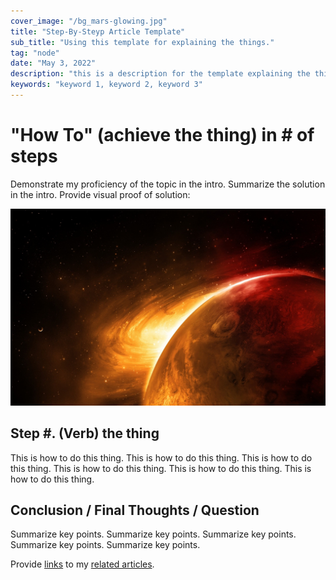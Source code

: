 ```yaml
---
cover_image: "/bg_mars-glowing.jpg"
title: "Step-By-Steyp Article Template"
sub_title: "Using this template for explaining the things."
tag: "node"
date: "May 3, 2022"
description: "this is a description for the template explaining the thing."
keywords: "keyword 1, keyword 2, keyword 3"
---
```


# **\"How To\" (achieve the thing) in # of steps**

Demonstrate my proficiency of the topic in the intro. Summarize the solution in the intro. Provide visual proof of solution:

![visual proof image](../public/bg_mars-glowing.jpg)

## **Step \#. (Verb) the thing**

This is how to do this thing. This is how to do this thing. This is how to do this thing. This is how to do this thing. This is how to do this thing. This is how to do this thing.

## **Conclusion / Final Thoughts / Question**

Summarize key points. Summarize key points. Summarize key points. Summarize key points. Summarize key points.

Provide [links]() to my [related articles]().
